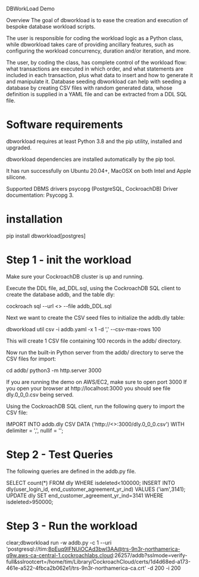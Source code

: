 DBWorkLoad Demo

Overview
The goal of dbworkload is to ease the creation and execution of bespoke database workload scripts.

The user is responsible for coding the workload logic as a Python class, while dbworkload takes care of providing ancillary features, such as configuring the workload concurrency, duration and/or iteration, and more.

The user, by coding the class, has complete control of the workload flow: what transactions are executed in which order, and what statements are included in each transaction, plus what data to insert and how to generate it and manipulate it.
Database seeding
dbworkload can help with seeding a database by creating CSV files with random generated data, whose definition is supplied in a YAML file and can be extracted from a DDL SQL file.

# Software requirements
dbworkload requires at least Python 3.8 and the pip utility, installed and upgraded.

dbworkload dependencies are installed automatically by the pip tool.

It has run successfully on Ubuntu 20.04+, MacOSX on both Intel and Apple silicone.

Supported DBMS drivers
psycopg (PostgreSQL, CockroachDB)
Driver documentation: Psycopg 3.

# installation
pip install dbworkload[postgres]

# Step 1 - init the workload
Make sure your CockroachDB cluster is up and running.

Execute the DDL file, ad_DDL.sql, using the CockroachDB SQL client to create the database addb, and the table dly:

cockroach sql --url <<cockroachdb connection string>> --file addb_DDL.sql

Next we want to create the CSV seed files to initialize the addb.dly table:

dbworkload util csv -i addb.yaml -x 1 -d ',' --csv-max-rows 100

This will create 1 CSV file containing 100 records in the addb/ directory.

Now run the built-in Python server from the addb/ directory to serve the CSV files for import:

cd addb/
python3 -m http.server 3000

If you are running the demo on AWS/EC2, make sure to open port 3000 
If you open your browser at http://localhost:3000 you should see file dly.0_0_0.csv being served.

Using the CockroachDB SQL client, run the following query to import the CSV file:

IMPORT INTO addb.dly CSV DATA ('http://<<IP Address>>:3000/dly.0_0_0.csv') WITH delimiter = ',', nullif = '';

# Step 2 - Test Queries
The following queries are defined in the addb.py file.

SELECT count(*) FROM dly WHERE isdeleted<100000;
INSERT INTO dly(user_login_id, end_customer_agreement_yr_ind) VALUES ('iam',3141);
UPDATE dly SET end_customer_agreement_yr_ind=3141 WHERE isdeleted>950000;

# Step 3 - Run the workload

clear;dbworkload run -w addb.py -c 1 --uri 'postgresql://tim:8pEuq9IFNUiOCAd3bwl3AA@trs-9n3r-northamerica-q9w.aws-ca-central-1.cockroachlabs.cloud:26257/addb?sslmode=verify-full&sslrootcert=/home/tim/Library/CockroachCloud/certs/1d4d68ed-a173-461e-a522-4fbca2b062e1/trs-9n3r-northamerica-ca.crt' -d 200 -i 200
